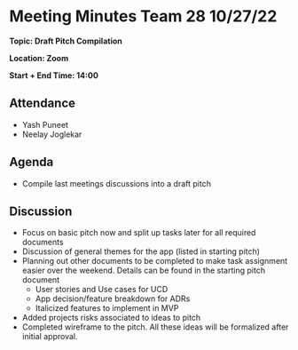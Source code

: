 # Meeting Minutes Team 28 10/27/22

**Topic: Draft Pitch Compilation**

**Location: Zoom**

**Start + End Time: 14:00**

## Attendance
- Yash Puneet
- Neelay Joglekar

## Agenda
- Compile last meetings discussions into a draft pitch

## Discussion
- Focus on basic pitch now and split up tasks later for all required documents
- Discussion of general themes for the app (listed in starting pitch)
- Planning out other documents to be completed to make task assignment easier over the weekend. Details can be found in the starting pitch document
  - User stories and Use cases for UCD
  - App decision/feature breakdown for ADRs
  - Italicized features to implement in MVP
- Added projects risks associated to ideas to pitch
- Completed wireframe to the pitch. All these ideas will be formalized after initial approval.
